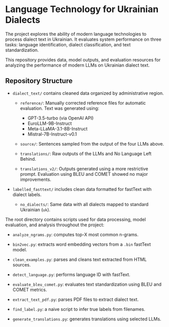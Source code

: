  # Language Technology for Ukrainian Dialects
 
 The project explores the ability of modern language technologies to process dialect text in Ukrainian. It evaluates system performance on three tasks: language identification, dialect classification, and text standardization.

 This repository provides data, model outputs, and evaluation resources for analyzing the performance of modern LLMs on Ukrainian dialect text.

 ## Repository Structure

- `dialect_text/` contains cleaned data organized by administrative region.

     - `reference/`: Manually corrected reference files for automatic evaluation. Text was generated using:

        - GPT-3.5-turbo (via OpenAI API)
        - EuroLLM-9B-Instruct
        - Meta-LLaMA-3.1-8B-Instruct
        - Mistral-7B-Instruct-v0.1

    - `source/`: Sentences sampled from the output of the four LLMs above.

  - `translations/`: Raw outputs of the LLMs and No Language Left Behind.

  - `translations_v2/`: Outputs generated using a more restrictive prompt. Evaluation using BLEU and COMET showed no major improvements.

- `labelled_fasttext/` includes clean data formatted for fastText with dialect labels.

  - `no_dialects/`: Same data with all dialects mapped to standard Ukrainian (`uk`).

The root directory contains scripts used for data processing, model evaluation, and analysis throughout the project:

- `analyze_ngrams.py`: computes top-X most common n-grams.

- `bin2vec.py`: extracts word embedding vectors from a `.bin` fastText model.

- `clean_examples.py`: parses and cleans text extracted from HTML sources.

- `detect_language.py`: performs language ID with fastText.

- `evaluate_bleu_comet.py`: evaluates text standardization using BLEU and COMET metrics.

- `extract_text_pdf.py`: parses PDF files to extract dialect text.

- `find_label.py`: a naive script to infer true labels from filenames.

- `generate_translations.py`: generates translations using selected LLMs.
